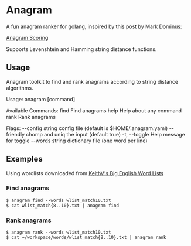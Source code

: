 # Anagram

A fun anagram ranker for golang, inspired by this post by Mark Dominus:

[Anagram Scoring](http://blog.plover.com/2017/02/21/#anagram-scoring)

Supports Levenshtein and Hamming string distance functions.

## Usage

Anagram toolkit to find and rank anagrams according to
	string distance algorithms.

Usage:
  anagram [command]

Available Commands:
  find        Find anagrams
  help        Help about any command
  rank        Rank anagrams

Flags:
      --config string   config file (default is $HOME/.anagram.yaml)
      --friendly        chomp and uniq the input (default true)
  -t, --toggle          Help message for toggle
      --words string    dictionary file (one word per line)

## Examples

Using wordlists downloaded from [KeithV's Big English Word Lists](http://www.keithv.com/software/wlist/)

### Find anagrams

```
$ anagram find --words wlist_match10.txt
$ cat wlist_match{8..10}.txt | anagram find
```

### Rank anagrams

```
$ anagram rank --words wlist_match10.txt
$ cat ~/workspace/words/wlist_match{8..10}.txt | anagram rank
```
